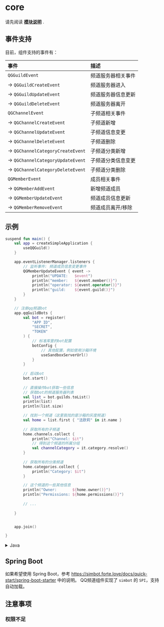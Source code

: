# core

请先阅读 [**模块说明**](Module.md) .

## 事件支持

目前，组件支持的事件有：

| 事件                                 | 描述          |
|:-----------------------------------|:------------|
| `QGGuildEvent`                     | 频道服务器相关事件   |
| -> `QGGuildCreateEvent`            | 频道服务器进入     |
| -> `QGGuildUpdateEvent`            | 频道服务器信息更新   |
| -> `QGGuildDeleteEvent`            | 频道服务器离开     |
| `QGChannelEvent`                   | 子频道相关事件     |
| -> `QGChannelCreateEvent`          | 子频道新增       |
| -> `QGChannelUpdateEvent`          | 子频道信息变更     |
| -> `QGChannelDeleteEvent`          | 子频道删除       |
| -> `QGChannelCategoryCreateEvent`  | 子频道分类新增     |
| -> `QGChannelCategoryUpdateEvent`  | 子频道分类信息变更   |
| -> `QGChannelCategoryDeleteEvent`  | 子频道分类删除     |
| `QGMemberEvent`                    | 成员相关事件      |
| ->  `QGMemberAddEvent`             | 新增频道成员      |
| ->  `QGMemberUpdateEvent`          | 频道成员信息更新    |
| ->  `QGMemberRemoveEvent`          | 频道成员离开/移除   |


## 示例

```kotlin
suspend fun main() {
    val app = createSimpleApplication {
        useQQGuild()
    }

    app.eventListenerManager.listeners {
        // 监听事件: 频道成员信息变更事件
        QGMemberUpdateEvent { event ->
            println("UPDATE:   $event")
            println("member:   ${event.member()}")
            println("operator: ${event.operator()}")
            println("guild:    ${event.guild()}")
        }
    }

    // 注册qq频道bot
    app.qqGuildBots {
        val bot = register(
            "APP ID",
            "SECRET",
            "TOKEN"
        ) {
            // 标准库里的bot配置
            botConfig {
                // 其他配置，例如使用沙箱环境
                useSandboxServerUrl()
            }
        }
        
        // 启动bot
        bot.start()
        
        // 直接操作bot获取一些信息
        // 获取bot的频道服务器列表
        val list = bot.guilds.toList()
        println(list)
        println(list.size)

        // 找到一个频道（这里我找的是沙箱的灰度频道）
        val home = list.first { "法欧莉" in it.name }
        
        // 获取所有的子频道
        home.channels.collect {
            println("Channel: $it")
            // 得到这个频道的所属分组
            val channelCategory = it.category.resolve()
        }
        
        // 获取所有的分类频道
        home.categories.collect {
            println("Category: $it")
        }

        // 这个频道的一些其他信息
        println("Owner:       ${home.owner()}")
        println("Permissions: ${home.permissions()}")
        
        // ...
        
    }


    app.join()

}
```

<details><summary>Java</summary>

```java
SimpleApplication application = Applications.createSimbotApplication(Simple.INSTANCE, (c) -> {}, (builder, configuration) -> {
    builder.install(QQGuildComponent.Factory, ($1, $2) -> Unit.INSTANCE);
    builder.install(QGBotManager.Factory, ($1, $2) -> Unit.INSTANCE);
});

// 监听一个事件
application.getEventListenerManager().register(SimpleListeners.listener(QGMemberUpdateEvent.Key, (context, event) -> {
    System.out.println("event:          " + event);
    System.out.println("event.raw:      " + event.getEventRaw());
    System.out.println("event.operator: " + event.getOperator());
    System.out.println("event.guild:    " + event.getGuild());
}));

// 寻找并注册一个QQ频道Bot
for (BotManager<?> botManager : application.getBotManagers()) {
    if (botManager instanceof QGBotManager) {
        QGBot bot = ((QGBotManager) botManager).register("101986850", "972f64f7c426096f9344b74ba85102fb", "g57N4WsHHRIx1udptqy7GBAEVsfLgynq", (config) -> {
            config.botConfig((bc) -> {
                bc.useSandboxServerUrl();
                return Unit.INSTANCE;
            });

            return Unit.INSTANCE;
        });

        bot.startBlocking();
        QGGuild forliy = null;
        List<QGGuild> guilds = bot.getGuilds().collectToList();
        for (QGGuild guild : guilds) {
            System.out.println("Guild: " + guild);
            if (guild.getName().contains("法欧莉")) {
                forliy = guild;
            }
        }
        assert forliy != null;

        System.out.println("================");

        forliy.getChannels().collect((channel) -> {
            System.out.println("Channel: " + channel);
            //System.out.println("Channel.category: " + channel.getCategory().resolveBlocking());
        });

        forliy.getCategories().collect((category) -> {
            System.out.println("Category: " + category);
        });

        break;
    }


}

application.joinBlocking();
```

</details>

## Spring Boot

如果希望使用 Spring Boot，参考 https://simbot.forte.love/docs/quick-start/spring-boot-starter 中的说明。
QQ频道组件实现了 `simbot` 的 `SPI`，支持自动加载。 

## 注意事项

### 权限不足


